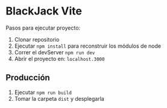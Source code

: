 # BlackJack Vite

Pasos para ejecutar proyecto:

1. Clonar repositorio
2. Ejecutar ```npm install``` para reconstruir los módulos de node
3. Correr el devServer ```npm run dev```
4. Abrir el proyecto en: ```localhost.3000```

## Producción

1. Ejecutar ```npm run build```
2. Tomar la carpeta ```dist``` y desplegarla